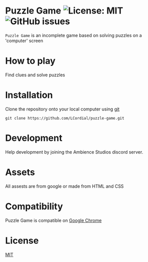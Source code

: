 # Puzzle Game ![License: MIT](https://img.shields.io/badge/license-MIT-brightgreen) ![GitHub issues](https://img.shields.io/github/issues/LCordial/puzzle-game)
`Puzzle Game` is an incomplete game based on solving puzzles on a 'computer' screen

# How to play
Find clues and solve puzzles

# Installation
Clone the repository onto your local computer using [git](https://git-scm.com/)
```
git clone https://github.com/LCordial/puzzle-game.git
```

# Development
Help development by joining the Ambience Studios discord server.

# Assets
All assests are from google or made from HTML and CSS

# Compatibility
Puzzle Game is compatible on [Google Chrome](https://www.google.com/intl/en_au/chrome/)

# License
[MIT](https://github.com/LCordial/puzzle-game/blob/master/LICENSE)

